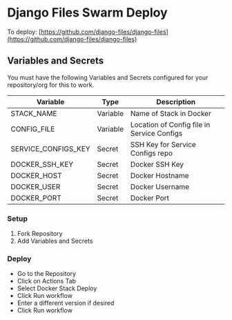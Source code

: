 # Django Files Swarm Deploy

To deploy: [https://github.com/django-files/django-files](https://github.com/django-files/django-files)

## Variables and Secrets

You must have the following Variables and Secrets configured for your repository/org for this to work.

| Variable            | Type     | Description                                |
|---------------------|----------|--------------------------------------------|
| STACK_NAME          | Variable | Name of Stack in Docker                    |
| CONFIG_FILE         | Variable | Location of Config file in Service Configs |
| SERVICE_CONFIGS_KEY | Secret   | SSH Key for Service Configs repo           |
| DOCKER_SSH_KEY      | Secret   | Docker SSH Key                             |
| DOCKER_HOST         | Secret   | Docker Hostname                            |
| DOCKER_USER         | Secret   | Docker Username                            |
| DOCKER_PORT         | Secret   | Docker Port                                |

### Setup

1. Fork Repository
2. Add Variables and Secrets

### Deploy

- Go to the Repository
- Click on Actions Tab
- Select Docker Stack Deploy
- Click Run workflow
- Enter a different version if desired
- Click Run workflow
